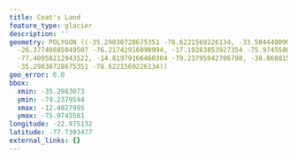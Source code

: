 ```yaml
---
title: Coat's Land
feature_type: glacier
description: ''
geometry: POLYGON ((-35.29830728675351 -78.6221569226134, -33.58444009949156 -77.53350769253669,
  -26.37740885049507 -76.21742916090994, -17.19283853927354 -75.97455805467271, -12.40279947744089
  -77.40958212943522, -14.81979166460384 -79.23795942706798, -30.06881509998117 -79.03922597316443,
  -35.29830728675351 -78.6221569226134))
geo_error: 0.0
bbox:
  xmin: -35.2983073
  ymin: -79.2379594
  xmax: -12.4027995
  ymax: -75.9745581
longitude: -22.975132
latitude: -77.7393477
external_links: {}
---
```

